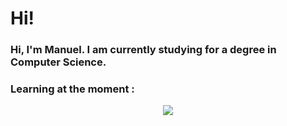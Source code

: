 # Hi!

### Hi, I'm Manuel. I am currently studying for a degree in Computer Science.

### Learning at the moment :

<div style="text-align: center;"><a href="https://github.com/manug859/github-readme-stats" ><img src="https://github-readme-stats.vercel.app/api/top-langs/?username=manug859&theme=nord&hide_border=true&hide_title=true" /></a></div>
